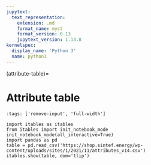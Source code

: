 ```yaml
---
jupytext:
  text_representation:
    extension: .md
    format_name: myst
    format_version: 0.13
    jupytext_version: 1.13.8
kernelspec:
  display_name: 'Python 3'
  name: python3
---
```


(attribute-table)=
# Attribute table

```{code-cell} ipython3
:tags: ['remove-input', 'full-width']

import itables as itables
from itables import init_notebook_mode
init_notebook_mode(all_interactive=True)
import pandas as pd
table = pd.read_csv('https://shop.sintef.energy/wp-content/uploads/sites/1/2021/11/attributes_v14.csv')
itables.show(table, dom='tlip')
```
